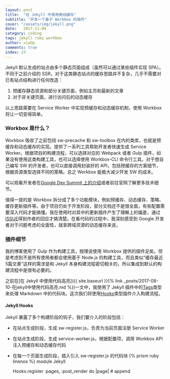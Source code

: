 ```yaml
---
layout: post
title:  "在 Jekyll 中使用离线缓存"
subtitle: "开发一个基于 Workbox 的插件"
cover: "/assets/img/jekyll.png"
date:   2017-11-09
category: coding
tags: jekyll ruby workbox
author: xiaOp
comments: true
index: 23
---
```


Jekyll 默认生成的站点由多个静态页面组成（虽然可以通过某些插件实现 SPA）。不同于之前介绍的 SSR，对于这类静态站点的缓存思路并不复杂，几乎不需要对已有站点结构进行任何改造：
1. 预缓存静态资源和部分关键页面，例如主页和最新的文章
2. 对于非关键页面，进行访问后的动态缓存

以上思路需要在 Service Worker 中实现预缓存和动态缓存机制，使用 Workbox 将让一切变得简单。

### Workbox 是什么？

Workbox 吸收了之前包括 sw-precache 和 sw-toolbox 在内的类库，也就是预缓存和动态缓存的实现。提供了一系列工具帮助开发者快速生成 Service Worker。根据项目的构建流程，可以选择对应的 Webpack 或者 Gulp 插件，如果没有使用这类构建工具，也可以选择使用 Workbox-CLI 命令行工具。对于想自己编写 SW 的开发者，也可以直接调用封装好的 API，包括预缓存的方案细节，根据资源类型选择不同的策略。总之 Workbox 能极大减少开发 SW 的成本。

可以观看开发者在[Google Dev Summit 上的介绍](https://www.youtube.com/watch?v=DtuJ55tmjps)或者前往官网了解更多技术细节。

值得一提的是 Workbox 拆分成了多个功能模块，例如预缓存、动态缓存、策略、缓存更新插件等。由于项目仍处于开发阶段，部分文档还不是很全面，有些配置需要深入代码才能搞懂。我在使用时对其中的更新插件产生了理解上的偏差，通过[ISSUE](https://github.com/GoogleChrome/workbox/issues/1001)得到作者的回应才搞清楚。在看代码的过程中，我深刻感受到 Google 开发者对于问题考虑的全面性，就拿跨域资源的动态缓存来说，

### 插件细节

我的博客使用了 Gulp 作为构建工具，按理说使用 Workbox 提供的插件足矣。但是考虑到不是所有使用者都会使用基于 Node.js 的构建工具，而且类似“缓存最近5篇文章”这样的需求是和 Jekyll 本身构建流程密切相关的，所以集成到默认的构建流程中是很有必要的。

之前在[在 Jekyll 中使用代码高亮]({{ site.baseurl }}{% link _posts/2017-08-10-在jekyll中使用代码高亮.md %})一文中，我使用了 Jekyll 插件中的[Tags](https://jekyllrb.com/docs/plugins/#tags)类型来处理 Markdown 中的代码块。这次我们将使用[Hooks](https://jekyllrb.com/docs/plugins/#hooks)类型插件介入构建流程。

#### Jekyll Hooks

Jekyll 暴露了多个构建阶段的钩子，我们要介入的阶段包括：
* 在站点生成阶段，生成 sw-register.js，负责为当前页面注册 Service Worker
* 在站点生成阶段，生成 service-worker.js，根据配置项，调用 Workbox API 注入预缓存和动态缓存代码
* 在每一个页面生成阶段，插入引入 sw-register.js 的代码块
{% prism ruby linenos %}
module Jekyll

    Hooks.register :pages, :post_render do |page|
        # append <script> for sw-register.js in <body>
        SWHelper.insert_sw_register_into_body(page)
    end

    Hooks.register :documents, :post_render do |document|
        # append <script> for sw-register.js in <body>
        SWHelper.insert_sw_register_into_body(document)
    end

    Hooks.register :site, :post_write do |site|
        pwa_config = site.config['pwa'] || {}
        sw_helper = SWHelper.new(site, pwa_config)

        sw_helper.write_sw_register()
        sw_helper.generate_workbox_precache()
        sw_helper.write_sw()
    end

end
{% endprism %}

这里有一个问题，为什么要额外生成一个 sw-register.js 负责注册 Service Worker 呢？
在页面中，我们会加上时间戳类似`sw-register.js?v= new Date()`保证浏览器不会对`sw-register.js`进行缓存。而`sw-register.js`中注册`service-worker.js`时，会加上构建版本号保证`service-worker.js`的更新。
更多详细细节可以参考之前同事写的[如何优雅注册 SW](https://zhuanlan.zhihu.com/p/28161855)这篇文章。

#### 预缓存资源的注入

首先根据配置项中的 glob 过滤出要缓存的资源，这一点通过标准库`Dir.glob`就能完成：
{% prism ruby linenos %}
# find precache files with glob
precache_files = []
patterns.each do |pattern|
    Dir.glob(File.join(directory, pattern)) do |filepath|
        precache_files.push(filepath)
    end
end
precache_files = precache_files.uniq
{% endprism %}

然后我们可以加上最近 N 篇文章，由于`.md`文件最终会生成`.html`页面，我们需要同时记录下`url`和`path`。要注意，最终添加进预缓存列表的是`url`，而`path`是根据文件内容生成版本号时用到的。
{% prism ruby linenos %}
# precache recent n posts
posts_path_url_map = {}
if recent_posts_num
    precache_files.concat(
        @site.posts.docs
            .reverse.take(recent_posts_num)
            .map do |post|
                posts_path_url_map[post.path] = post.url
                post.path
            end
    )
end
{% endprism %}

最后就是关键的步骤了，我们需要根据静态资源的内容生成 md5 版本号，这样能够保证每次 Service Worker 安装时，只会请求发生变动的新资源并缓存，同时清理掉已经不在列表中的旧资源。
{% prism ruby linenos %}
# generate md5 for each precache file
md5 = Digest::MD5.new
precache_files.each do |filepath|
    md5.reset
    md5 << File.read(filepath)
    if posts_path_url_map[filepath]
        url = posts_path_url_map[filepath]
    else
        url = filepath.sub(@site.dest, '')
    end
    @precache_list.push({
        url: @site.baseurl + url,
        revision: md5.hexdigest
    })
end
{% endprism %}

这样我们就完成了预缓存列表的创建，由于符合`Workbox.precache`的参数要求，我们直接把列表序列化作为参数传入就行了，在运行时 Workbox 会完成请求资源，清理缓存的工作。
{% prism ruby linenos %}
# generate precache list
precache_list_str = @precache_list.map do |precache_item|
    precache_item.to_json
end
.join(",")

# insert into precache function
<<-SCRIPT
    workboxSW.precache([#{precache_list_str}]);
SCRIPT
{% endprism %}

动态缓存也是根据配置项，调用`workboxSW.router.registerRoute`，这里就不再赘述了。

#### 使用 RubyGem 发布

说起来这是我第一次发布一个 RubyGem，不过按照文档说明就行了。gemspec 类似 npm 中的 package.json，虽然按照出现的时间顺序应该是反过来。Ruby 中有很多东西都被其他语言借鉴，我记得以前类似 Hibernate 这样的 ORM 都是有参考 RoR 中的 ActiveRecord。里面大部分字段都很熟悉，甚至和 package.json 都是一致的，`name` `version` `files`等等。
{% prism ruby linenos %}
# jekyll-pwa-plugin.gemspec

Gem::Specification.new do |s|
  s.name        = 'jekyll-pwa-plugin'
  s.version     = '1.0.0'
  s.date        = '2017-11-09'
  s.summary     = "PWA support for Jekyll."
  s.description = "This plugin provides PWA support for Jekyll. Generate a service worker and provides precache with Google Workbox."
  s.authors     = ["Pan Yuqi"]
  s.email       = 'pyqiverson@gmail.com'
  s.files       = ["lib/jekyll-pwa-plugin.rb", "lib/vendor/broadcast-channel-polyfill.js", "lib/vendor/workbox-sw.prod.v2.1.1.js"]
  s.homepage    =
    'https://github.com/lavas-project/jekyll-pwa'
  s.license       = 'MIT'
end
{% endprism %}

在发布之前当然要先做好测试工作，我是直接把写好的插件放在项目`/_plugins`下，确认本地可以正常使用。

### 后续优化

目前至少有三点可以优化：
1. 提供一个离线页面，当用户离线访问不在缓存中的页面时展示
2. 目前的 Service Worker 根据配置自动生成，可以支持用户传入自定义的模板，使用占位符的方式注入预缓存和动态缓存内容，这样更加灵活
3. 开发模式下禁用缓存，不然在写作过程中使用 browser-sync 之类自动刷新的功能就无效了

[插件项目地址](https://github.com/lavas-project/jekyll-pwa)
